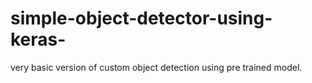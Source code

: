 # simple-object-detector-using-keras-
very basic version of custom object detection using pre trained model.
